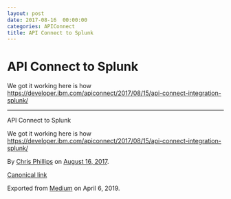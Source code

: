 ```yaml
---
layout: post
date: 2017-08-16  00:00:00
categories: APIConnect
title: API Connect to Splunk
---
```


API Connect to Splunk 
=====================

 
We got it working here is how
https://developer.ibm.com/apiconnect/2017/08/15/api-connect-integration-splunk/


 
 
 

------------------------------------------------------------------------


 
 
API Connect to Splunk

We got it working here is how
https://developer.ibm.com/apiconnect/2017/08/15/api-connect-integration-splunk/





By [Chris Phillips](https://medium.com/@cminion) on
[August 16, 2017](https://medium.com/p/f12b5adaea8b).

[Canonical
link](https://medium.com/@cminion/api-connect-to-splunk-f12b5adaea8b)

Exported from [Medium](https://medium.com) on April 6, 2019.
